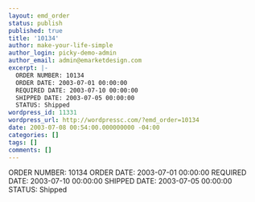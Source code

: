 ```yaml
---
layout: emd_order
status: publish
published: true
title: '10134'
author: make-your-life-simple
author_login: picky-demo-admin
author_email: admin@emarketdesign.com
excerpt: |-
  ORDER NUMBER: 10134
  ORDER DATE: 2003-07-01 00:00:00
  REQUIRED DATE: 2003-07-10 00:00:00
  SHIPPED DATE: 2003-07-05 00:00:00
  STATUS: Shipped
wordpress_id: 11331
wordpress_url: http://wordpressc.com/?emd_order=10134
date: 2003-07-08 00:54:00.000000000 -04:00
categories: []
tags: []
comments: []
---
```

ORDER NUMBER: 10134
ORDER DATE: 2003-07-01 00:00:00
REQUIRED DATE: 2003-07-10 00:00:00
SHIPPED DATE: 2003-07-05 00:00:00
STATUS: Shipped

